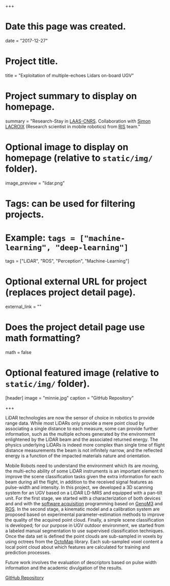 +++
# Date this page was created.
date = "2017-12-27"

# Project title.
title = "Exploitation of multiple-echoes Lidars on-board UGV"

# Project summary to display on homepage.
summary = "Research-Stay in [LAAS-CNRS](https://www.laas.fr/public/). Collaboration with [Simon LACROIX](http://homepages.laas.fr/simon/HomePage/Home.html) (Research scientist in mobile robotics) from [RIS](https://www.laas.fr/public/fr/ris) team."

# Optional image to display on homepage (relative to `static/img/` folder).
image_preview = "lidar.png"

# Tags: can be used for filtering projects.
# Example: `tags = ["machine-learning", "deep-learning"]`
tags = ["LiDAR", "ROS", "Perception", "Machine-Learning"]

# Optional external URL for project (replaces project detail page).
external_link = ""
#


# Does the project detail page use math formatting?
math = false

# Optional featured image (relative to `static/img/` folder).
[header]
image = "minnie.jpg"
caption = "GitHub Repository"

+++

LiDAR technologies are now the sensor of choice in robotics to provide range data. While most LiDARs only provide a mere point cloud by associating a single distance to each measure, some can provide further information, such as the multiple echoes generated by the environment enlightened by the LiDAR beam and the associated returned energy. The physics underlying LiDARs is indeed more complex than single time of flight distance measurements the beam is not infinitely narrow, and the reflected energy is a function of the impacted materials nature and orientation.

Mobile Robots need to understand the environment which its are moving, the multi-echo ability of some LiDAR instruments is an important element to improve the scene classification tasks given the extra information for each beam during all the flight, in addition to the received signal features as pulse-width and intensity. In this project, we developed a 3D scanning system for an UGV based on a LiDAR LD-MRS and  equipped with a pan-tilt unit. For the first stage, we started with a characterization of both devices and and with the [software acquisition](https://github.com/HaroldMurcia/LDMRS-PTU_LAAS") programming based on [GenoM3](https://www.openrobots.org/wiki/genom3) and [ROS](http://www.ros.org). In the second stage, a kinematic model and a calibration system are proposed based on experimental parameter-estimation methods to improve the quality of the acquired point cloud. Finally, a simple scene classification is developed; for our purpose in UGV outdoor environment, we started from a labeled manual segmentation to use supervised classification techniques. Once the data set is defined the point clouds are sub-sampled in voxels by using octrees from the [OctoMap](https://octomap.github.io) library. Each sub-sampled voxel content a local point cloud about which features are calculated for training and prediction processes.

Future work involves the evaluation of descriptors based on pulse width information and the academic divulgation of the results.

[GitHub Repository](https://github.com/HaroldMurcia/LDMRS-PTU_LAAS" )
